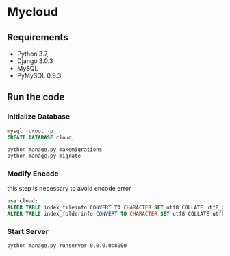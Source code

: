 # Mycloud

## Requirements

- Python 3.7,
- Django 3.0.3
- MySQL
- PyMySQL 0.9.3

## Run the code

### Initialize Database

```sql
mysql -uroot -p
CREATE DATABASE cloud;
```

```sh
python manage.py makemigrations  
python manage.py migrate  
```

### Modify Encode

this step is necessary to avoid encode error

```sql
use cloud;
ALTER TABLE index_fileinfo CONVERT TO CHARACTER SET utf8 COLLATE utf8_general_ci;
ALTER TABLE index_folderinfo CONVERT TO CHARACTER SET utf8 COLLATE utf8_general_ci;
```

### Start Server

```sh
python manage.py runserver 0.0.0.0:8000  
```